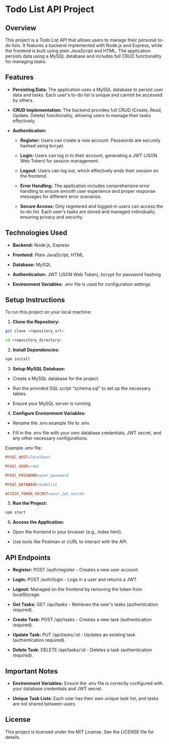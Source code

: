 ﻿# Todo List API Project

  

## Overview

  

This project is a Todo List API that allows users to manage their personal to-do lists. It features a backend implemented with Node.js and Express, while the frontend is built using plain JavaScript and HTML. The application persists data using a MySQL database and includes full CRUD functionality for managing tasks.

  

## Features


 - **Persisting Data:** The application uses a MySQL database to persist user data and tasks. Each user's to-do list is unique and cannot be accessed by others.

  

 - **CRUD Implementation:** The backend provides full CRUD (Create, Read, Update, Delete) functionality, allowing users to manage their tasks effectively.

  

 - **Authentication:**
	 - **Register:** Users can create a new account. Passwords are securely hashed using bcrypt.

	 - **Login:** Users can log in to their account, generating a JWT (JSON Web Token) for session management.

	 - **Logout:** Users can log out, which effectively ends their session on the frontend.
	- **Error Handling:** The application includes comprehensive error handling to ensure smooth user experience and proper response messages for different error scenarios.
	-	**Secure Access:** Only registered and logged-in users can access the to-do list. Each user's tasks are stored and managed individually, ensuring privacy and security.

  

## Technologies Used

  

-	**Backend:** Node.js, Express

-	**Frontend:** Plain JavaScript, HTML

-	**Database:** MySQL

-	**Authentication:** JWT (JSON Web Token), bcrypt for password hashing

-	**Environment Variables:** .env file is used for configuration settings

  

## Setup Instructions

To run this project on your local machine:

 1. **Clone the Repository:**

  

```bash
git clone <repository_url>

cd <repository_directory>
```

 2. **Install Dependencies:**

```bash
npm install
```
  

 3. **Setup MySQL Database:**
 
 - Create a MySQL database for the project.

- Run the provided SQL script "schema.sql" to set up the necessary tables.

- Ensure your MySQL server is running.


4. **Configure Environment Variables:**

 - Rename the .env.example file to .env.

 - Fill in the .env file with your own database credentials, JWT secret, and any other necessary configurations.

Example .env file:

```makefile
MYSQl_HOST=localhost

MYSQl_USER=root

MYSQl_PASSWORD=your_password

MYSQl_DATABASE=todolist

ACCESS_TOKEN_SECRET=your_jwt_secret
```
  

5. **Run the Project:**

```bash
npm start
```
 
6. **Access the Application:**

 - Open the frontend in your browser (e.g., index.html).

 - Use tools like Postman or cURL to interact with the API.


## API Endpoints

  

 - **Register:** POST /auth/register - Creates a new user account.

 - **Login:** POST /auth/login - Logs in a user and returns a JWT.

 - **Logout:** Managed on the frontend by removing the token from localStorage.

 - **Get Tasks:** GET /api/tasks - Retrieves the user's tasks (authentication required).

 - **Create Task:** POST /api/tasks - Creates a new task (authentication required).

 - **Update Task:** PUT /api/tasks/:id - Updates an existing task (authentication required).

 - **Delete Task:** DELETE /api/tasks/:id - Deletes a task (authentication required).

 
## Important Notes

  
 - **Environment Variables:** Ensure the .env file is correctly configured with your database credentials and JWT secret.

 - **Unique Task Lists:** Each user has their own unique task list, and tasks are not shared between users.

  

## License

This project is licensed under the MIT License. See the LICENSE file for details.
